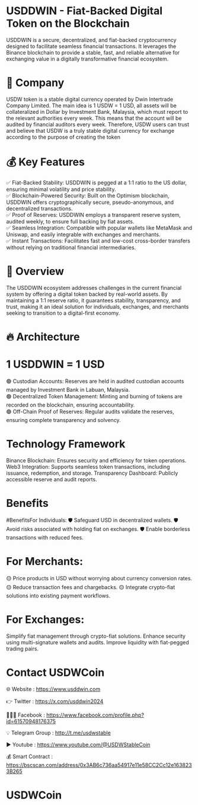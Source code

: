 # USDDWIN - Fiat-Backed Digital Token on the Blockchain

USDDWIN is a secure, decentralized, and fiat-backed cryptocurrency designed to facilitate seamless financial transactions. It leverages the Binance blockchain to provide a stable, fast, and reliable alternative for exchanging value in a digitally transformative financial ecosystem.
# 🔐 Company

USDW token is a stable digital currency operated by Dwin Intertrade Company Limited. The main idea is 1 USDW = 1 USD, all assets will be collateralized in Dollar by Investment Bank, Malaysia, which must report to the relevant authorities every week. This means that the account will be audited by financial auditors every week. Therefore, USDW users can trust and believe that USDW is a truly stable digital currency for exchange according to the purpose of creating the token

# 💰 Key Features
✅ Fiat-Backed Stability: USDDWIN is pegged at a 1:1 ratio to the US dollar, ensuring minimal volatility and price stability.<br>
✅ Blockchain-Powered Security: Built on the Optimism blockchain, USDDWIN offers cryptographically secure, pseudo-anonymous, and decentralized transactions.<br>
✅ Proof of Reserves: USDDWIN employs a transparent reserve system, audited weekly, to ensure full backing by fiat assets.<br>
✅ Seamless Integration: Compatible with popular wallets like MetaMask and Uniswap, and easily integrable with exchanges and merchants.<br>
✅ Instant Transactions: Facilitates fast and low-cost cross-border transfers without relying on traditional financial intermediaries.<br>

# 🚀 Overview
The USDDWIN ecosystem addresses challenges in the current financial system by offering a digital token backed by real-world assets. By maintaining a 1:1 reserve ratio, it guarantees stability, transparency, and trust, making it an ideal solution for individuals, exchanges, and merchants seeking to transition to a digital-first economy.

# 🔥 Architecture
# 1 USDDWIN = 1 USD
🟢 Custodian Accounts: Reserves are held in audited custodian accounts managed by Investment Bank in Labuan, Malaysia.<br>
🟢 Decentralized Token Management: Minting and burning of tokens are recorded on the blockchain, ensuring accountability.<br>
🟢 Off-Chain Proof of Reserves: Regular audits validate the reserves, ensuring complete transparency and solvency.<br>

# Technology Framework
Binance Blockchain: Ensures security and efficiency for token operations.
Web3 Integration: Supports seamless token transactions, including issuance, redemption, and storage.
Transparency Dashboard: Publicly accessible reserve and audit reports.

# Benefits
#BenefitsFor Individuals:
🛡️ Safeguard USD in decentralized wallets.
🛡️ Avoid risks associated with holding fiat on exchanges.
🛡️ Enable borderless transactions with reduced fees.

# For Merchants:
🟡 Price products in USD without worrying about currency conversion rates.
🟡 Reduce transaction fees and chargebacks.
🟡 Integrate crypto-fiat solutions into existing payment workflows.

# For Exchanges:
Simplify fiat management through crypto-fiat solutions.
Enhance security using multi-signature wallets and audits.
Improve liquidity with fiat-pegged trading pairs.

# Contact USDWCoin

🌐 Website : https://www.usddwin.com

👉 Twitter : https://x.com/usddwin2024

🧑‍🤝‍🧑 Facebook : https://www.facebook.com/profile.php?id=61570948176375

💡 Telegram Group : http://t.me/usdwstable

▶️ Youtube : https://www.youtube.com/@USDWStableCoin

💰 Smart Contract : https://bscscan.com/address/0x3AB6c736aa54917e11e58CC2Cc12e1638233B265

# USDWCoin
